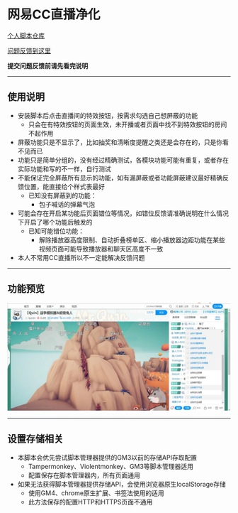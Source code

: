 网易CC直播净化
=======================

[个人脚本仓库](https://github.com/indefined/UserScripts)

[问题反馈到这里](https://github.com/indefined/UserScripts/issues)

**提交问题反馈前请先看完说明**

-------------------------
## 使用说明

- 安装脚本后点击直播间的特效按钮，按需求勾选自己想屏蔽的功能
  - 只会在有特效按钮的页面生效，未开播或者页面中找不到特效按钮的房间不起作用
- 屏蔽功能只是不显示了，比如抽奖和清晰度提醒之类还是会存在的，只是你看不见而已
- 功能只是简单分组的，没有经过精确测试，各模块功能可能有重复，或者存在实际功能和写的不一样，自行测试
- 不能保证完全屏蔽所有显示的功能，如有漏屏蔽或者功能屏蔽建议最好精确反馈位置，能直接给个样式表最好
  - 已知没有屏蔽到的功能：
    - 包子喊话的弹幕气泡
- 可能会存在开启某功能后页面错位等情况，如错位反馈请准确说明在什么情况下开启了哪个功能后触发的
  - 已知可能错位功能：
    - 解除播放器高度限制、自动折叠榜单区、缩小播放器边距功能在某些视频页面可能导致播放器和聊天区高度不一致
- 本人不常用CC直播所以不一定能解决反馈问题

-------------------------
## 功能预览

![预览](./preview.jpg)

-------------------------
## 设置存储相关

- 本脚本会优先尝试脚本管理器提供的GM3以前的存储API存取配置
  - Tampermonkey、Violentmonkey、GM3等脚本管理器适用
  - 配置保存在脚本管理器内，所有页面通用
- 如果无法获得脚本管理器提供存储API，会使用浏览器原生localStorage存储
  - 使用GM4、chrome原生扩展、书签法使用的适用
  - 此方法保存的配置HTTP和HTTPS页面不通用
